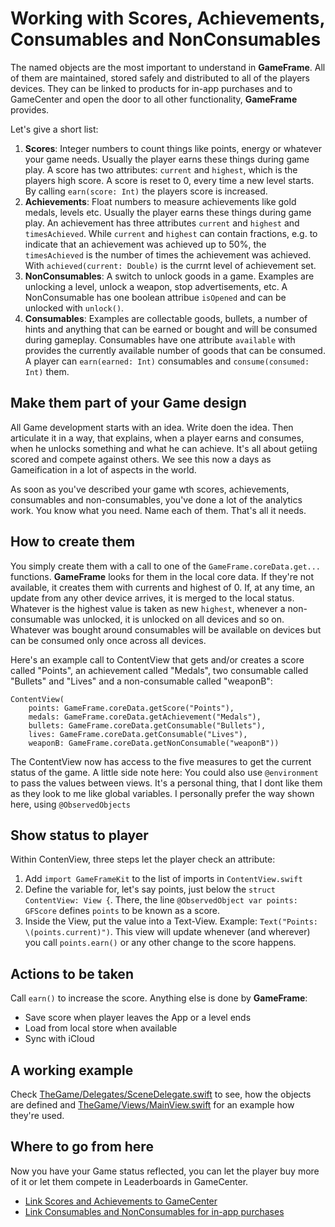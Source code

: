 # Working with Scores, Achievements, Consumables and NonConsumables
The named objects are the most important to understand in **GameFrame**. All of them are maintained, stored safely and distributed to all of the players devices. They can be linked to products for in-app purchases and to GameCenter and open the door to all other functionality, **GameFrame** provides.

Let's give a short list:
1. **Scores**: Integer numbers to count things like points, energy or whatever your game needs. Usually the player earns these things during game play. A score has two attributes: `current` and `highest`, which is the players high score. A score is reset to 0, every time a new level starts. By calling `earn(score: Int)` the players score is increased.
2. **Achievements**: Float numbers to measure achievements like gold medals, levels etc. Usually the player earns these things during game play. An achievement has three attributes `current` and `highest` and `timesAchieved`. While `current` and `highest` can contain fractions, e.g. to indicate that an achievement was achieved up to 50%, the `timesAchieved` is the number of times the achievement was achieved. With `achieved(current: Double)` is the currnt level of achievement set.
3. **NonConsumables**: A switch to unlock goods in a game. Examples are unlocking a level, unlock a weapon, stop advertisements, etc. A NonConsumable has one boolean attribue `isOpened` and can be unlocked with `unlock()`.
4. **Consumables**: Examples are collectable goods, bullets, a number of hints and anything that can be earned or bought and will be consumed during gameplay. Consumables have one attribute `available` with provides the currently available number of goods that can be consumed. A player can `earn(earned: Int)` consumables and `consume(consumed: Int)` them.

## Make them part of your Game design
All Game development starts with an idea. Write doen the idea. Then articulate it in a way, that explains, when a player earns and consumes, when he unlocks something and what he can achieve. It's all about getiing scored and compete against others. We see this now a days as Gameification in a lot of aspects in the world.

As soon as you've described your game wth scores, achievements, consumables and non-consumables, you've done a lot of the analytics work. You know what you need. Name each of them. That's all it needs.

## How to create them
You simply create them with a call to one of the `GameFrame.coreData.get...` functions. **GameFrame** looks for them in the local core data. If they're not available, it creates them with currents and highest of 0. If, at any time, an update from any other device arrives, it is merged to the local status. Whatever is the highest value is taken as new `highest`, whenever a non-consumable was unlocked, it is unlocked on all devices and so on. Whatever was bought around consumables will be available on devices but can be consumed only once across all devices.

Here's an example call to ContentView that gets and/or creates a score called "Points", an achievement called "Medals", two consumable called "Bullets" and "Lives" and a non-consumable called "weaponB":

    ContentView(
        points: GameFrame.coreData.getScore("Points"),
        medals: GameFrame.coreData.getAchievement("Medals"),
        bullets: GameFrame.coreData.getConsumable("Bullets"),
        lives: GameFrame.coreData.getConsumable("Lives"),
        weaponB: GameFrame.coreData.getNonConsumable("weaponB"))

The ContentView now has access to the five measures to get the current status of the game.
A little side note here: You could also use `@environment` to pass the values between views. It's a personal thing, that I dont like them as they look to me like global variables. I personally prefer the way shown here, using `@ObservedObjects`

## Show status to player
Within ContenView, three steps let the player check an attribute:
1. Add `import GameFrameKit` to the list of imports in `ContentView.swift`
2. Define the variable for, let's say points, just below the `struct ContentView: View {`. There, the line `@ObservedObject var points: GFScore` defines `points` to be known as a score.
3. Inside the View, put the value into a Text-View. Example: `Text("Points: \(points.current)")`. This view will update whenever (and wherever) you call `points.earn()` or any other change to the score happens.

## Actions to be taken
Call `earn()` to increase the score. Anything else is done by **GameFrame**:
- Save score when player leaves the App or a level ends
- Load from local store when available
- Sync with iCloud

## A working example
Check [TheGame/Delegates/SceneDelegate.swift]() to see, how the objects are defined and [TheGame/Views/MainView.swift]() for an example how they're used.

## Where to go from here
Now you have your Game status reflected, you can let the player buy more of it or let them compete in Leaderboards in GameCenter.
- [Link Scores and Achievements to GameCenter]()
- [Link Consumables and NonConsumables for in-app purchases]()

